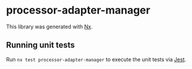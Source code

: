 # processor-adapter-manager

This library was generated with [Nx](https://nx.dev).

## Running unit tests

Run `nx test processor-adapter-manager` to execute the unit tests via [Jest](https://jestjs.io).
